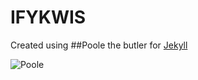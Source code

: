 # IFYKWIS

Created using ##Poole the butler for [Jekyll](http://jekyllrb.com)

![Poole](https://f.cloud.github.com/assets/98681/1834359/71ae4048-73db-11e3-9a3c-df38eb170537.png)
